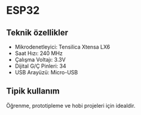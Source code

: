 # ESP32

## Teknik özellikler

- Mikrodenetleyici: Tensilica Xtensa LX6
- Saat Hızı: 240 MHz
- Çalışma Voltajı: 3.3V
- Dijital G/Ç Pinleri: 34
- USB Arayüzü: Micro-USB

## Tipik kullanım

Öğrenme, prototipleme ve hobi projeleri için idealdir.
